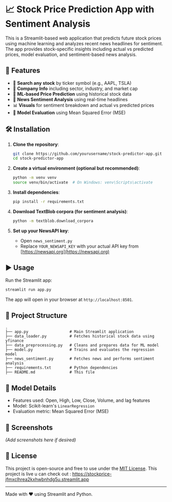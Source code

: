 # 📈 Stock Price Prediction App with Sentiment Analysis

This is a Streamlit-based web application that predicts future stock prices using machine learning and analyzes recent news headlines for sentiment. The app provides stock-specific insights including actual vs predicted prices, model evaluation, and sentiment-based news analysis.

## 🚀 Features

- 🔎 **Search any stock** by ticker symbol (e.g., AAPL, TSLA)
- 📄 **Company Info** including sector, industry, and market cap
- 🧠 **ML-based Price Prediction** using historical stock data
- 📰 **News Sentiment Analysis** using real-time headlines
- 📊 **Visuals** for sentiment breakdown and actual vs predicted prices
- 🧮 **Model Evaluation** using Mean Squared Error (MSE)

## 🛠️ Installation

1. **Clone the repository**:
   ```bash
   git clone https://github.com/yourusername/stock-predictor-app.git
   cd stock-predictor-app
   ```

2. **Create a virtual environment (optional but recommended)**:
   ```bash
   python -m venv venv
   source venv/bin/activate  # On Windows: venv\Scripts\activate
   ```

3. **Install dependencies**:
   ```bash
   pip install -r requirements.txt
   ```

4. **Download TextBlob corpora (for sentiment analysis)**:
   ```bash
   python -m textblob.download_corpora
   ```

5. **Set up your NewsAPI key**:
   - Open `news_sentiment.py`
   - Replace `YOUR_NEWSAPI_KEY` with your actual API key from [https://newsapi.org](https://newsapi.org)

## ▶️ Usage

Run the Streamlit app:

```bash
streamlit run app.py
```

The app will open in your browser at `http://localhost:8501`.

## 📂 Project Structure

```
.
├── app.py                  # Main Streamlit application
├── data_loader.py          # Fetches historical stock data using yfinance
├── data_preprocessing.py   # Cleans and prepares data for ML model
├── model.py                # Trains and evaluates the regression model
├── news_sentiment.py       # Fetches news and performs sentiment analysis
├── requirements.txt        # Python dependencies
├── README.md               # This file
```

## 🧠 Model Details

- Features used: Open, High, Low, Close, Volume, and lag features
- Model: Scikit-learn's `LinearRegression`
- Evaluation metric: Mean Squared Error (MSE)

## 📸 Screenshots

*(Add screenshots here if desired)*

## 📜 License

This project is open-source and free to use under the [MIT License](LICENSE).
This project is live u can check out : https://stockprice-jfmxclhrea2kxhwbnhdg5u.streamlit.app

---

Made with ❤️ using Streamlit and Python.
